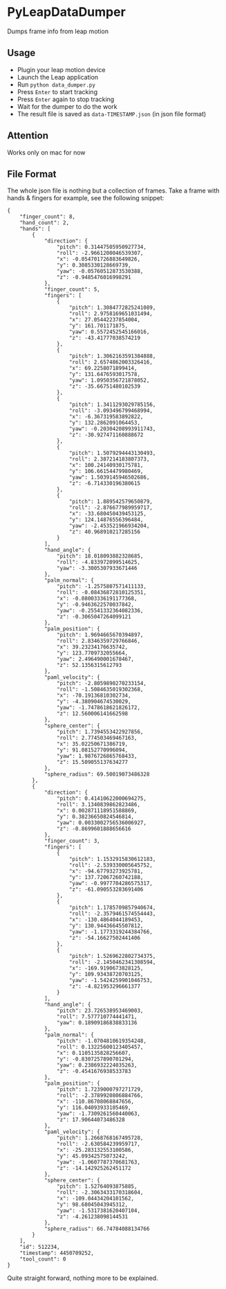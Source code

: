 # PyLeapDataDumper

Dumps frame info from leap motion

## Usage
- Plugin your leap motion device
- Launch the Leap application
- Run `python data_dumper.py`
- Press `Enter` to start tracking
- Press `Enter` again to stop tracking
- Wait for the dumper to do the work
- The result file is saved as `data-TIMESTAMP.json` (in json file format)

## Attention
Works only on mac for now

## File Format
The whole json file is nothing but a collection of frames. Take a frame with hands & fingers for example, see the following snippet:

    {
        "finger_count": 8,
        "hand_count": 2,
        "hands": [
            {
                "direction": {
                    "pitch": 0.31447505950927734,
                    "roll": -2.9661200046539307,
                    "x": -0.054701726883649826,
                    "y": 0.3085330128669739,
                    "yaw": -0.05760512873530388,
                    "z": -0.9485476016998291
                },
                "finger_count": 5,
                "fingers": [
                    {
                        "pitch": 1.3084772825241089,
                        "roll": 2.9758169651031494,
                        "x": 27.05442237854004,
                        "y": 161.701171875,
                        "yaw": 0.5572452545166016,
                        "z": -43.41777038574219
                    },
                    {
                        "pitch": 1.3062163591384888,
                        "roll": 2.6574862003326416,
                        "x": 69.2258071899414,
                        "y": 131.6476593017578,
                        "yaw": 1.0950356721878052,
                        "z": -35.66751480102539
                    },
                    {
                        "pitch": 1.3411293029785156,
                        "roll": -3.093496799468994,
                        "x": -6.367319583892822,
                        "y": 132.2862091064453,
                        "yaw": -0.20304208993911743,
                        "z": -30.927471160888672
                    },
                    {
                        "pitch": 1.5079294443130493,
                        "roll": 2.387214183807373,
                        "x": 100.24140930175781,
                        "y": 106.66154479980469,
                        "yaw": 1.5039145946502686,
                        "z": -6.714330196380615
                    },
                    {
                        "pitch": 1.889542579650879,
                        "roll": -2.876677989959717,
                        "x": -33.680450439453125,
                        "y": 124.14876556396484,
                        "yaw": -2.453521966934204,
                        "z": 40.968910217285156
                    }
                ],
                "hand_angle": {
                    "pitch": 18.018093882328685,
                    "roll": -4.833972099514625,
                    "yaw": -3.3005307933671446
                },
                "palm_normal": {
                    "pitch": -1.2575807571411133,
                    "roll": -0.08436872810125351,
                    "x": -0.08003336191177368,
                    "y": -0.9463622570037842,
                    "yaw": -0.25541332364082336,
                    "z": -0.3065047264099121
                },
                "palm_position": {
                    "pitch": 1.9694665670394897,
                    "roll": 2.8346359729766846,
                    "x": 39.23234176635742,
                    "y": 123.7709732055664,
                    "yaw": 2.496490001678467,
                    "z": 52.1356315612793
                },
                "paml_velocity": {
                    "pitch": -2.8059890270233154,
                    "roll": -1.5084635019302368,
                    "x": -70.19136810302734,
                    "y": -4.380904674530029,
                    "yaw": -1.7478618621826172,
                    "z": 12.560006141662598
                },
                "sphere_center": {
                    "pitch": 1.7394553422927856,
                    "roll": 2.774503469467163,
                    "x": 35.02250671386719,
                    "y": 91.08152770996094,
                    "yaw": 1.9876726865768433,
                    "z": 15.509055137634277
                },
                "sphere_radius": 69.50019073486328
            },
            {
                "direction": {
                    "pitch": 0.41410622000694275,
                    "roll": 3.1340839862823486,
                    "x": 0.002871118951588869,
                    "y": 0.38236650824546814,
                    "yaw": 0.0033002756536006927,
                    "z": -0.8699601888656616
                },
                "finger_count": 3,
                "fingers": [
                    {
                        "pitch": 1.1532915830612183,
                        "roll": -2.539330005645752,
                        "x": -94.67793273925781,
                        "y": 137.72067260742188,
                        "yaw": -0.9977704286575317,
                        "z": -61.090553283691406
                    },
                    {
                        "pitch": 1.1785709857940674,
                        "roll": -2.3579461574554443,
                        "x": -130.4864044189453,
                        "y": 130.94436645507812,
                        "yaw": -1.1773319244384766,
                        "z": -54.16627502441406
                    },
                    {
                        "pitch": 1.5269622802734375,
                        "roll": -2.1450462341308594,
                        "x": -169.9190673828125,
                        "y": 109.93438720703125,
                        "yaw": -1.5424259901046753,
                        "z": -4.821953296661377
                    }
                ],
                "hand_angle": {
                    "pitch": 23.726538953469003,
                    "roll": 7.577710774441471,
                    "yaw": 0.18909186838833136
                },
                "palm_normal": {
                    "pitch": -1.0704810619354248,
                    "roll": 0.13225600123405457,
                    "x": 0.1105135828256607,
                    "y": -0.8307257890701294,
                    "yaw": 0.2386932224035263,
                    "z": -0.4541676938533783
                },
                "palm_position": {
                    "pitch": 1.7239000797271729,
                    "roll": -2.3789920806884766,
                    "x": -110.86708068847656,
                    "y": 116.04093933105469,
                    "yaw": -1.7309261560440063,
                    "z": 17.90644073486328
                },
                "paml_velocity": {
                    "pitch": 1.2668768167495728,
                    "roll": -2.630584239959717,
                    "x": -25.283132553100586,
                    "y": 45.09342575073242,
                    "yaw": -1.0607787370681763,
                    "z": -14.142925262451172
                },
                "sphere_center": {
                    "pitch": 1.52764093875885,
                    "roll": -2.3063433170318604,
                    "x": -109.04434204101562,
                    "y": 98.68045043945312,
                    "yaw": -1.5317381620407104,
                    "z": -4.261238098144531
                },
                "sphere_radius": 66.74784088134766
            }
        ],
        "id": 512234,
        "timestamp": 4450709252,
        "tool_count": 0
    }
    
Quite straight forward, nothing more to be explained.